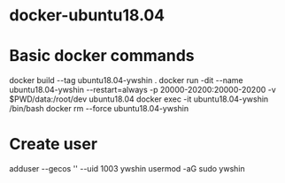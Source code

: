 # docker-ubuntu18.04

# Basic docker commands
docker build --tag ubuntu18.04-ywshin .
docker run -dit --name ubuntu18.04-ywshin --restart=always -p 20000-20200:20000-20200 -v $PWD/data:/root/dev ubuntu18.04
docker exec -it ubuntu18.04-ywshin /bin/bash
docker rm --force ubuntu18.04-ywshin

# Create user
adduser --gecos '' --uid 1003 ywshin
usermod -aG sudo ywshin
